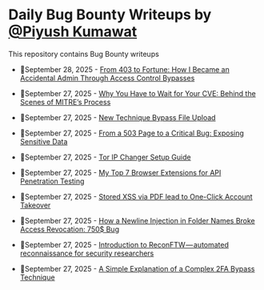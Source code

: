 # Daily Bug Bounty Writeups by [@Piyush Kumawat](https://twitter.com/piyush_supiy) 
This repository contains Bug Bounty writeups

<!-- BLOG-POST-LIST:START -->
 - 💯September 28, 2025 - [From 403 to Fortune: How I Became an Accidental Admin Through Access Control Bypasses](https://medium.com/@iski/from-403-to-fortune-how-i-became-an-accidental-admin-through-access-control-bypasses-d76f0c707098?source=rss------bug_bounty-5) 

 - 💯September 27, 2025 - [Why You Have to Wait for Your CVE: Behind the Scenes of MITRE’s Process](https://medium.com/meetcyber/why-you-have-to-wait-for-your-cve-behind-the-scenes-of-mitres-process-394369fbd3b5?source=rss------bug_bounty-5) 

 - 💯September 27, 2025 - [New Technique Bypass File Upload](https://infosecwriteups.com/new-technique-bypass-file-upload-4c18cef9f9ed?source=rss------bug_bounty-5) 

 - 💯September 27, 2025 - [From a 503 Page to a Critical Bug: Exposing Sensitive Data](https://medium.com/@ibtissamhammadi1/from-a-503-page-to-a-critical-bug-exposing-sensitive-data-3eade22d7f27?source=rss------bug_bounty-5) 

 - 💯September 27, 2025 - [Tor IP Changer Setup Guide](https://medium.com/@cybersecplayground/tor-ip-changer-setup-guide-588acd3590d6?source=rss------bug_bounty-5) 

 - 💯September 27, 2025 - [My Top 7 Browser Extensions for API Penetration Testing](https://medium.com/@sync-with-ivan/my-top-7-browser-extensions-for-api-penetration-testing-02298d529b30?source=rss------bug_bounty-5) 

 - 💯September 27, 2025 - [Stored XSS via PDF lead to One-Click Account Takeover](https://medium.com/@mrdesoky0/stored-xss-via-pdf-lead-to-one-click-account-takeover-b73dbe183cfa?source=rss------bug_bounty-5) 

 - 💯September 27, 2025 - [How a Newline Injection in Folder Names Broke Access Revocation: 750$ Bug](https://medium.com/@a13h1/how-a-newline-injection-in-folder-names-broke-access-revocation-750-bug-f9a73a8cd978?source=rss------bug_bounty-5) 

 - 💯September 27, 2025 - [Introduction to ReconFTW — automated reconnaissance for security researchers](https://medium.com/bug-bounty-hunting-a-comprehensive-guide-in/introduction-to-reconftw-automated-reconnaissance-for-security-researchers-6237494a48bf?source=rss------bug_bounty-5) 

 - 💯September 27, 2025 - [A Simple Explanation of a Complex 2FA Bypass Technique](https://infosecwriteups.com/a-simple-explanation-of-a-complex-2fa-bypass-technique-de8b1db064a0?source=rss------bug_bounty-5) 
<!-- BLOG-POST-LIST:END -->
